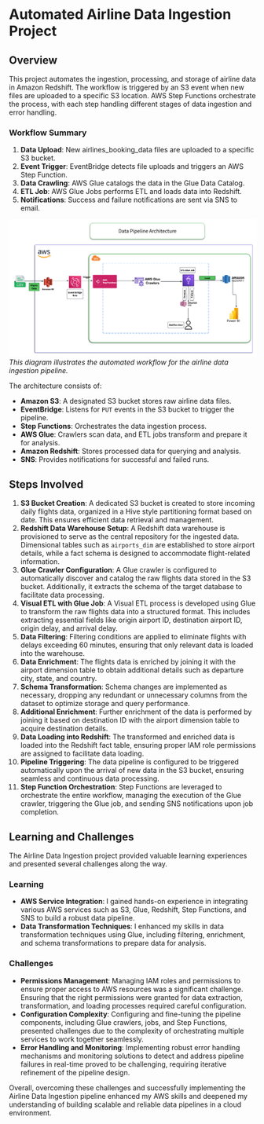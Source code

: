 # Automated Airline Data Ingestion Project

## Overview
This project automates the ingestion, processing, and storage of airline data in Amazon Redshift. The workflow is triggered by an S3 event when new files are uploaded to a specific S3 location. AWS Step Functions orchestrate the process, with each step handling different stages of data ingestion and error handling.

### Workflow Summary

1. **Data Upload**: New airlines_booking_data files are uploaded to a specific S3 bucket.
2. **Event Trigger**: EventBridge detects file uploads and triggers an AWS Step Function.
3. **Data Crawling**: AWS Glue catalogs the data in the Glue Data Catalog.
4. **ETL Job**: AWS Glue Jobs performs ETL and loads data into Redshift.
5. **Notifications**: Success and failure notifications are sent via SNS to email.


![Data Architecture](Architecture.png)
*This diagram illustrates the automated workflow for the airline data ingestion pipeline.*

The architecture consists of:
- **Amazon S3**: A designated S3 bucket stores raw airline data files.
- **EventBridge**: Listens for `PUT` events in the S3 bucket to trigger the pipeline.
- **Step Functions**: Orchestrates the data ingestion process.
- **AWS Glue**: Crawlers scan data, and ETL jobs transform and prepare it for analysis.
- **Amazon Redshift**: Stores processed data for querying and analysis.
- **SNS**: Provides notifications for successful and failed runs.


## Steps Involved
1. **S3 Bucket Creation**: A dedicated S3 bucket is created to store incoming daily flights data, organized in a Hive style partitioning format based on date. This ensures efficient data retrieval and management.
2. **Redshift Data Warehouse Setup**: A Redshift data warehouse is provisioned to serve as the central repository for the ingested data. Dimensional tables such as `airports_dim` are established to store airport details, while a fact schema is designed to accommodate flight-related information.
3. **Glue Crawler Configuration**: A Glue crawler is configured to automatically discover and catalog the raw flights data stored in the S3 bucket. Additionally, it extracts the schema of the target database to facilitate data processing.
4. **Visual ETL with Glue Job**: A Visual ETL process is developed using Glue to transform the raw flights data into a structured format. This includes extracting essential fields like origin airport ID, destination airport ID, origin delay, and arrival delay.
5. **Data Filtering**: Filtering conditions are applied to eliminate flights with delays exceeding 60 minutes, ensuring that only relevant data is loaded into the warehouse.
6. **Data Enrichment**: The flights data is enriched by joining it with the airport dimension table to obtain additional details such as departure city, state, and country.
7. **Schema Transformation**: Schema changes are implemented as necessary, dropping any redundant or unnecessary columns from the dataset to optimize storage and query performance.
8. **Additional Enrichment**: Further enrichment of the data is performed by joining it based on destination ID with the airport dimension table to acquire destination details.
9. **Data Loading into Redshift**: The transformed and enriched data is loaded into the Redshift fact table, ensuring proper IAM role permissions are assigned to facilitate data loading.
10. **Pipeline Triggering**: The data pipeline is configured to be triggered automatically upon the arrival of new data in the S3 bucket, ensuring seamless and continuous data processing.
11. **Step Function Orchestration**: Step Functions are leveraged to orchestrate the entire workflow, managing the execution of the Glue crawler, triggering the Glue job, and sending SNS notifications upon job completion.

## Learning and Challenges
The Airline Data Ingestion project provided valuable learning experiences and presented several challenges along the way.

### Learning
- **AWS Service Integration**: I gained hands-on experience in integrating various AWS services such as S3, Glue, Redshift, Step Functions, and SNS to build a robust data pipeline.
- **Data Transformation Techniques**: I enhanced my skills in data transformation techniques using Glue, including filtering, enrichment, and schema transformations to prepare data for analysis.

### Challenges
- **Permissions Management**: Managing IAM roles and permissions to ensure proper access to AWS resources was a significant challenge. Ensuring that the right permissions were granted for data extraction, transformation, and loading processes required careful configuration.
- **Configuration Complexity**: Configuring and fine-tuning the pipeline components, including Glue crawlers, jobs, and Step Functions, presented challenges due to the complexity of orchestrating multiple services to work together seamlessly.
- **Error Handling and Monitoring**: Implementing robust error handling mechanisms and monitoring solutions to detect and address pipeline failures in real-time proved to be challenging, requiring iterative refinement of the pipeline design.

Overall, overcoming these challenges and successfully implementing the Airline Data Ingestion pipeline enhanced my AWS skills and deepened my understanding of building scalable and reliable data pipelines in a cloud environment.
